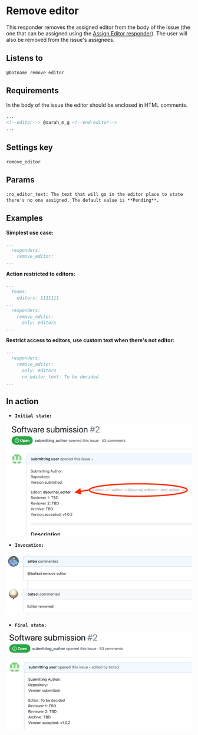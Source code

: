 Remove editor
=============

This responder removes the assigned editor from the body of the issue (the one that can be assigned using the [Assign Editor responder](./assign_editor)). The user will also be removed from the issue's assignees.

## Listens to

```
@botname remove editor
```


## Requirements

In the body of the issue the editor should be enclosed in HTML comments.

```html
...
<!--editor--> @sarah_m_g <!--end-editor-->
...
```

## Settings key

`remove_editor`

## Params
```eval_rst
:no_editor_text: The text that will go in the editor place to state there's no one assigned. The default value is **Pending**.
```

## Examples

**Simplest use case:**
```yaml
...
  responders:
    remove_editor:
...
```

**Action restricted to editors:**
```yaml
...
  teams:
    editors: 1111111
...
  responders:
    remove_editor:
      only: editors
...
```

**Restrict access to editors, use custom text when there's not editor:**
```yaml
...
  responders:
    remove_editor:
      only: editors
      no_editor_text: To be decided
...
```

## In action

* **`Initial state:`**

![](../images/responders/remove_editor_1.png "Remove editor responder in action: Before")

* **`Invocation:`**

![](../images/responders/remove_editor_2.png "Remove editor responder in action: Invocation")

* **`Final state:`**

![](../images/responders/remove_editor_3.png "Remove editor responder in action: After")

